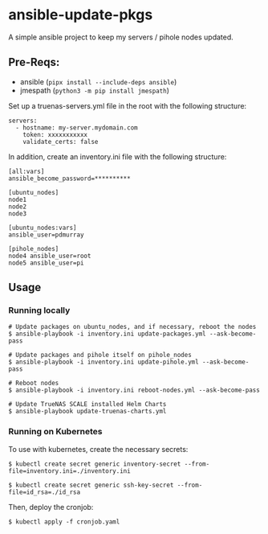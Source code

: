 # ansible-update-pkgs

A simple ansible project to keep my servers / pihole nodes updated.


## Pre-Reqs:

 - ansible (`pipx install --include-deps ansible`)
 - jmespath (`python3 -m pip install jmespath`)


Set up a truenas-servers.yml file in the root with the following structure:

```
servers:
  - hostname: my-server.mydomain.com
    token: xxxxxxxxxxx
    validate_certs: false
```

In addition, create an inventory.ini file with the following structure:

```
[all:vars]
ansible_become_password=**********

[ubuntu_nodes]
node1
node2
node3

[ubuntu_nodes:vars]
ansible_user=pdmurray

[pihole_nodes]
node4 ansible_user=root
node5 ansible_user=pi

```

## Usage

### Running locally

```
# Update packages on ubuntu_nodes, and if necessary, reboot the nodes
$ ansible-playbook -i inventory.ini update-packages.yml --ask-become-pass

# Update packages and pihole itself on pihole_nodes
$ ansible-playbook -i inventory.ini update-pihole.yml --ask-become-pass

# Reboot nodes
$ ansible-playbook -i inventory.ini reboot-nodes.yml --ask-become-pass

# Update TrueNAS SCALE installed Helm Charts
$ ansible-playbook update-truenas-charts.yml
```

### Running on Kubernetes


To use with kubernetes, create the necessary secrets:

```
$ kubectl create secret generic inventory-secret --from-file=inventory.ini=./inventory.ini

$ kubectl create secret generic ssh-key-secret --from-file=id_rsa=./id_rsa

```

Then, deploy the cronjob:

```
$ kubectl apply -f cronjob.yaml
```